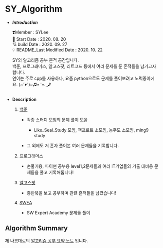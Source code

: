 # SY_Algorithm

- ***Introduction***

    ❣️Member : SYLee<br>
    🎊 Start Date : 2020. 08. 20<br>
    💘 build Date : 2020. 09. 27<br>
    💡 README_Last Modified Date : 2020. 10. 22<br>
    
    SY의 알고리즘 공부 흔적 공간입니다.<br>
    백준, 프로그래머스, 알고스팟, 리트코드 등에서 여러 문제를 푼 흔적들을 남기고자 합니다.<br>
    언어는 주로 cpp를 사용하나, 요즘 python으로도 문제를 풀어보려고 노력중이에요. (~˘▾˘)~♫•*¨*•.¸¸♪<br><br>
    
- **Description**
    
    1. [백준](./Baekjoon/README.md)
        - 각종 스터디 모임의 문제 풀이 모음
          - Like_Seal_Study 모임, 잭프로트 소모임, 농주모 소모임, ming9 study
  
        - 그 외에도 저 혼자 풀어본 여러 문제들을 기록합니다.
  
    2. 프로그래머스
        - 손풀기용, 파이썬 공부용 level1,2문제들과 여러 IT기업들의 기출 대비용 문제들을 풀고 기록해둡니다!

    3. [알고스팟](./Algospot/README.md)
        - 종만북을 보고 공부하며 관련 흔적들을 남겼습니다!

    4. [SWEA](./SWEA/README.md)
        - SW Expert Academy 문제들 풀이

## Algorithm Summary
제 나름대로의 [알고리즘 공부 요약 노트](./Algorithm%20Summary/README.md) 입니다.
